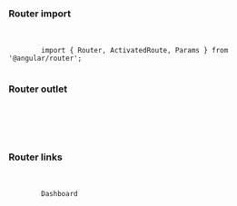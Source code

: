 ### Router import

<pre> <!-- .element: class="fragment" data-fragment-index="1" -->
	<code class="hljs" data-trim contenteditable>
		import { Router, ActivatedRoute, Params } from '@angular/router';
	</code>
</pre>

### Router outlet <!-- .element: class="fragment" data-fragment-index="2" -->
<pre> <!-- .element: class="fragment" data-fragment-index="2" -->
	<code class="hljs" data-trim contenteditable>
		<router-outlet></router-outlet>
	</code>
</pre>


### Router links <!-- .element: class="fragment" data-fragment-index="3" -->
<pre> <!-- .element: class="fragment" data-fragment-index="3" -->
	<code class="hljs" data-trim contenteditable>
		<a routerLink="/dashboard">Dashboard</a>
	</code>
</pre>
